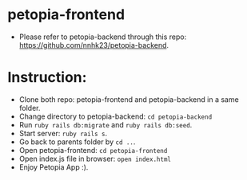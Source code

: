 # petopia-frontend
* Please refer to petopia-backend through this repo: https://github.com/nnhk23/petopia-backend.

# Instruction: 
* Clone both repo: petopia-frontend and petopia-backend in a same folder.
* Change directory to petopia-backend: ```cd petopia-backend```
* Run ```ruby rails db:migrate``` and ```ruby rails db:seed```.
* Start server: ```ruby rails s```.
* Go back to parents folder by ```cd ..```.
* Open petopia-frontend: ```cd petopia-frontend```
* Open index.js file in browser: ```open index.html```
* Enjoy Petopia App :). 

